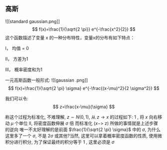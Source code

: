 ## 高斯
![[standard gaussian.png]]
$$
f(x)=\frac{1}{\sqrt{2 \pi}} e^{-\frac{x^2}{2}}
$$
这个函数描述了变量 x 的一种分布特性，变量x的分布有如下特点：

Ⅰ， 均值 = 0

Ⅱ， 方差为1

Ⅲ， 概率密度和为1

一元高斯函数一般形式:
![[gaussian .png]]
$$
f(x)=\frac{1}{\sqrt{2 \pi} \sigma} e^{-\frac{(x-\mu)^2}{2 \sigma^2}}
$$

我们可以令:
$$
z=\frac{x-\mu}{\sigma}
$$

称这个过程为标准化, 不难理解, $z \sim N(0,1)$, 从 $z \rightarrow x$ 的过程如下:
1 , 将 $x$ 向右移动 $\mu$ 个单位
II, 将密度函数伸展 $\sigma$ 倍
而标准化 $(x->$ z) 所做的事情就是上述步骤的逆向
唯一不太好理解的是前面 $\frac{1}{\sqrt{2 \pi} \sigma}$ 中的 $\sigma$, 为什么这里多了一个 $\sigma$, 不是 $2 \sigma$ 或其他?当然, 这里可以拿着概率密度函数的性质, 使用微积分进行积分, 为了保证最终的积分等于 1 , 这里必须是 $\sigma$